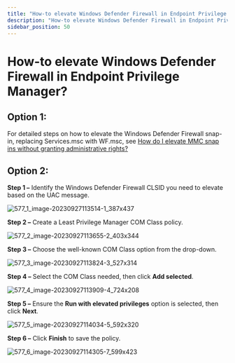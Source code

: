 ```yaml
---
title: "How-to elevate Windows Defender Firewall in Endpoint Privilege Manager?"
description: "How-to elevate Windows Defender Firewall in Endpoint Privilege Manager?"
sidebar_position: 50
---
```


# How-to elevate Windows Defender Firewall in Endpoint Privilege Manager?

## Option 1:

For detailed steps on how to elevate the Windows Defender Firewall snap-in, replacing Services.msc
with WF.msc, see
[How do I elevate MMC snap ins without granting administrative rights?](/docs/endpointpolicymanager/components/endpointprivilegemanager/knowledgebase/tipsappsscenarios/mmcsnapin.md)

## Option 2:

**Step 1 –** Identify the Windows Defender Firewall CLSID you need to elevate based on the UAC
message.

![577_1_image-20230927113514-1_387x437](/images/endpointpolicymanager/leastprivilege/elevate/577_1_image-20230927113514-1_387x437.webp)

**Step 2 –** Create a Least Privilege Manager COM Class policy.

![577_2_image-20230927113655-2_403x344](/images/endpointpolicymanager/leastprivilege/elevate/577_2_image-20230927113655-2_403x344.webp)

**Step 3 –** Choose the well-known COM Class option from the drop-down.

![577_3_image-20230927113824-3_527x314](/images/endpointpolicymanager/leastprivilege/elevate/577_3_image-20230927113824-3_527x314.webp)

**Step 4 –** Select the COM Class needed, then click **Add selected**.

![577_4_image-20230927113909-4_724x208](/images/endpointpolicymanager/leastprivilege/elevate/577_4_image-20230927113909-4_724x208.webp)

**Step 5 –** Ensure the **Run with elevated privileges** option is selected, then click **Next**.

![577_5_image-20230927114034-5_592x320](/images/endpointpolicymanager/leastprivilege/elevate/577_5_image-20230927114034-5_592x320.webp)

**Step 6 –** Click **Finish** to save the policy.

![577_6_image-20230927114305-7_599x423](/images/endpointpolicymanager/leastprivilege/elevate/577_6_image-20230927114305-7_599x423.webp)
